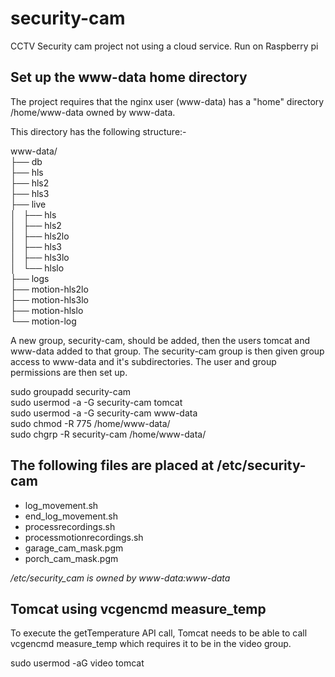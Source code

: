 # security-cam
CCTV Security cam project not using a cloud service. Run on Raspberry pi

## Set up the www-data home directory
The project requires that the nginx user (www-data) has a "home" directory /home/www-data owned by www-data.

This directory has the following structure:-

www-data/  
├── db  
├── hls  
├── hls2  
├── hls3  
├── live  
│   ├── hls  
│   ├── hls2  
│   ├── hls2lo  
│   ├── hls3  
│   ├── hls3lo  
│   └── hlslo  
├── logs  
├── motion-hls2lo  
├── motion-hls3lo  
├── motion-hlslo  
└── motion-log

A new group, security-cam, should be added, then the users tomcat and www-data added to that group. 
The security-cam group is then given group access to www-data and it's subdirectories. The user and group permissions are then set up.

 sudo groupadd security-cam  
 sudo usermod -a -G security-cam tomcat  
 sudo usermod -a -G security-cam www-data  
 sudo chmod -R 775 /home/www-data/  
 sudo chgrp -R security-cam /home/www-data/  

 ## The following files are placed at /etc/security-cam
+ log_movement.sh 
+ end_log_movement.sh
+ processrecordings.sh
+ processmotionrecordings.sh
+ garage_cam_mask.pgm
+ porch_cam_mask.pgm 

*/etc/security_cam is owned by www-data:www-data*

 ## Tomcat using vcgencmd measure_temp
  To execute the getTemperature API call, Tomcat needs to be able to call vcgencmd measure_temp which requires it to be in the video group.
 
 sudo usermod -aG video tomcat
